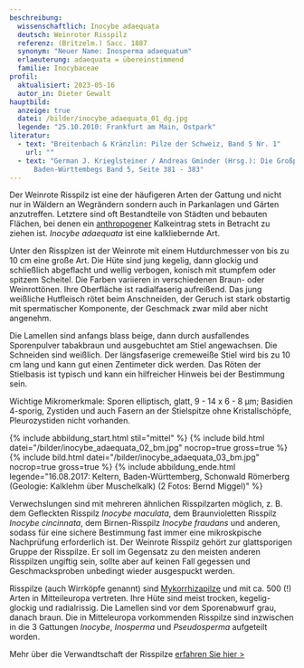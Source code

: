 ```yaml
---
beschreibung:
  wissenschaftlich: Inocybe adaequata
  deutsch: Weinroter Risspilz
  referenz: (Britzelm.) Sacc. 1887
  synonym: "Neuer Name: Inosperma adaequatum"
  erlaeuterung: adaequata = übereinstimmend
  familie: Inocybaceae
profil:
  aktualisiert: 2023-05-16
  autor_in: Dieter Gewalt
hauptbild:
  anzeige: true
  datei: /bilder/inocybe_adaequata_01_dg.jpg
  legende: "25.10.2010: Frankfurt am Main, Ostpark"
literatur:
  - text: "Breitenbach & Kränzlin: Pilze der Schweiz, Band 5 Nr. 1"
    url: ""
  - text: "German J. Krieglsteiner / Andreas Gminder (Hrsg.): Die Großpilze
      Baden-Württembegs Band 5, Seite 381 - 383"
---
```

Der Weinrote Risspilz ist eine der häufigeren Arten der Gattung und nicht nur in Wäldern an Wegrändern sondern auch in Parkanlagen und Gärten anzutreffen. Letztere sind oft Bestandteile von Städten und bebauten Flächen, bei denen ein [anthropogener](anthropogen "Glossar") Kalkeintrag stets in Betracht zu ziehen ist. *Inocybe adaequata* ist eine kalkliebernde Art.

Unter den Rissplzen ist der Weinrote mit einem Hutdurchmesser von bis zu 10 cm eine große Art. Die Hüte sind jung kegelig, dann glockig und schließlich abgeflacht und wellig verbogen, konisch mit stumpfem oder spitzem Scheitel. Die Farben variieren in verschiedenen Braun- oder Weinrottönen. Ihre Oberfläche ist radialfaserig aufreißend. Das jung weißliche Hutfleisch rötet beim Anschneiden, der Geruch ist stark obstartig mit spermatischer Komponente, der Geschmack zwar mild aber nicht angenehm.

Die Lamellen sind anfangs blass beige, dann durch ausfallendes Sporenpulver tabakbraun und ausgebuchtet am Stiel angewachsen. Die Schneiden sind weißlich. Der längsfaserige cremeweiße Stiel wird bis zu 10 cm lang und kann gut einen Zentimeter dick werden. Das Röten der Stielbasis ist typisch und kann ein hilfreicher Hinweis bei der Bestimmung sein.

Wichtige Mikromerkmale: Sporen elliptisch, glatt, 9 - 14 x 6 - 8 µm; Basidien 4-sporig, Zystiden und auch Fasern an der Stielspitze ohne Kristallschöpfe, Pleurozystiden nicht vorhanden.

{% include abbildung_start.html stil="mittel" %}
{% include bild.html datei="/bilder/inocybe_adaequata_02_bm.jpg" nocrop=true gross=true %}
{% include bild.html datei="/bilder/inocybe_adaequata_03_bm.jpg" nocrop=true gross=true %}
{% include abbildung_ende.html legende="16.08.2017: Keltern, Baden-Württemberg, Schonwald Römerberg (Geologie: Kalklehm über Muschelkalk) (2 Fotos: Bernd Miggel)" %}

Verwechslungen sind mit mehreren ähnlichen Risspilzarten möglich, z. B. dem Gefleckten Risspilz *Inocybe maculata*, dem Braunvioletten Risspilz *Inocybe cincinnata*, dem Birnen-Risspilz *Inocybe fraudans* und anderen, sodass für eine sichere Bestimmung fast immer eine mikroskpische Nachprüfung erforderlich ist. Der Weinrote Risspilz gehört zur glattsporigen Gruppe der Risspilze. Er soll im Gegensatz zu den meisten anderen Risspilzen ungiftig sein, sollte aber auf keinen Fall gegessen und Geschmacksproben unbedingt wieder ausgespuckt werden.

Risspilze (auch Wirrköpfe genannt) sind [Mykorrhizapilze](Mykorrhiza "Glossar") und mit ca. 500 (!) Arten in Mitteileuropa vertreten. Ihre Hüte sind meist trocken, kegelig-glockig und radialrissig. Die Lamellen sind vor dem Sporenabwurf grau, danach braun. Die in Mitteleuropa vorkommenden Risspilze sind inzwischen in die 3 Gattungen *Inocybe*, *Inosperma* und *Pseudosperma* aufgeteilt worden.

Mehr über die Verwandtschaft der Risspilze [erfahren Sie hier >](/verwandt/risspilze)